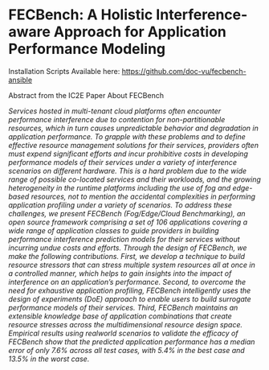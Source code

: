 # FECBench: A Holistic Interference-aware Approach for Application Performance Modeling

Installation Scripts Available here: https://github.com/doc-vu/fecbench-ansible

Abstract from the IC2E Paper About FECBench

*Services hosted in multi-tenant cloud platforms
often encounter performance interference due to contention for
non-partitionable resources, which in turn causes unpredictable
behavior and degradation in application performance. To grapple
with these problems and to define effective resource management
solutions for their services, providers often must expend significant
efforts and incur prohibitive costs in developing performance
models of their services under a variety of interference scenarios
on different hardware. This is a hard problem due to the wide
range of possible co-located services and their workloads, and
the growing heterogeneity in the runtime platforms including
the use of fog and edge-based resources, not to mention the
accidental complexities in performing application profiling under
a variety of scenarios. To address these challenges, we present
FECBench (Fog/Edge/Cloud Benchmarking), an open source
framework comprising a set of 106 applications covering a
wide range of application classes to guide providers in building
performance interference prediction models for their services
without incurring undue costs and efforts. Through the design
of FECBench, we make the following contributions. First, we
develop a technique to build resource stressors that can stress
multiple system resources all at once in a controlled manner,
which helps to gain insights into the impact of interference
on an application’s performance. Second, to overcome the need
for exhaustive application profiling, FECBench intelligently uses
the design of experiments (DoE) approach to enable users to
build surrogate performance models of their services. Third,
FECBench maintains an extensible knowledge base of application
combinations that create resource stresses across the multidimensional
resource design space. Empirical results using realworld
scenarios to validate the efficacy of FECBench show that
the predicted application performance has a median error of only
7.6% across all test cases, with 5.4% in the best case and 13.5%
in the worst case.*

